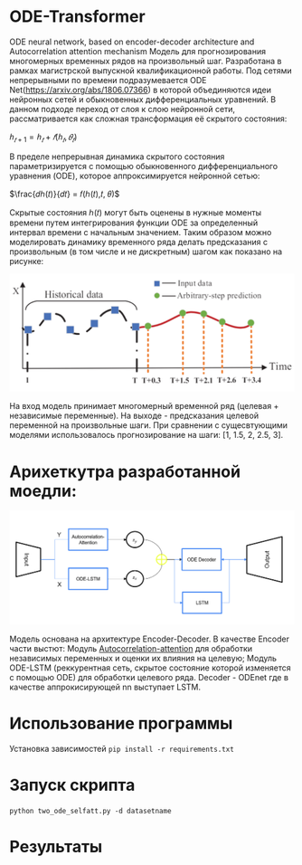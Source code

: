 # ODE-Transformer
ODE neural network, based on encoder-decoder architecture and Autocorrelation attention mechanism
Модель для прогнозирования многомерных временных рядов на произвольный шаг. Разработана в рамках магистрской выпускной квалификационной работы.
Под сетями непрерывными по времени подразумевается ODE Net(https://arxiv.org/abs/1806.07366) в которой объединяются идеи нейронных сетей и обыкновенных дифференциальных уравнений. В данном подходе переход от 
слоя к слою нейронной сети, рассматривается как сложная трансформация её скрытого состояния:

$ℎ_{𝑡+1} = ℎ_{𝑡} + 𝑓(ℎ_{𝑡}, 𝜃_{𝑡})$

В пределе непрерывная динамика скрытого состояния параметризируется с помощью обыкновенного дифференциального уравнения (ODE), которое аппроксимируется нейронной сетью:

$\frac{𝑑ℎ(𝑡)}{𝑑𝑡} = 𝑓(ℎ(𝑡),𝑡, 𝜃)$

Скрытые состояния ℎ(𝑡) могут быть оценены в нужные моменты времени путем интегрирования функции ODE за определенный интервал времени с начальным значением. Таким образом можно моделировать динамику временного ряда делать предсказания с произвольным (в том числе и не дискретным) шагом как показано на рисунке:

![](https://github.com/Dortp68/ODE-Transformer/blob/main/images/%D0%A1%D0%BD%D0%B8%D0%BC%D0%BE%D0%BA%20%D1%8D%D0%BA%D1%80%D0%B0%D0%BD%D0%B0%202024-07-16%20134220.png)

На вход модель принимает многомерный временной ряд (целевая + независимые переменные). На выходе - предсказания целевой переменной на произвольные шаги. При сравнении с сущесвтующими моделями использовалось прогнозирование на шаги: [1, 1.5, 2, 2.5, 3].

# Арихеткутра разработанной моедли:

![](https://github.com/Dortp68/ODE-Transformer/blob/main/images/%D0%A1%D0%BD%D0%B8%D0%BC%D0%BE%D0%BA%20%D1%8D%D0%BA%D1%80%D0%B0%D0%BD%D0%B0%202024-07-16%20143843.png)

Модель основана на архитектуре Encoder-Decoder. В качестве Encoder части выстют: Модуль [Autocorrelation-attention](https://github.com/thuml/Autoformer) для обработки независимых переменных и оценки их влияния на целевую; Модуль ODE-LSTM (реккурентная сеть, скрытое состояние которой изменяется с помощью ODE) для обработки целевого ряда. Decoder - ODEnet где в качестве аппрокисирующей nn выступает LSTM.


# Использование программы
Установка зависимостей ```pip install -r requirements.txt```

# Запуск скрипта
```python two_ode_selfatt.py -d datasetname```

# Результаты

